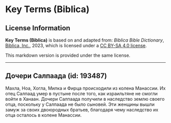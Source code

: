 # Key Terms (Biblica)

## License Information

**Key Terms (Biblica)** is based on and adapted from: _Biblica Bible Dictionary_, [Biblica, Inc.](https://www.biblica.com/), 2023, which is licensed under a [CC BY-SA 4.0 license](https://creativecommons.org/licenses/by-sa/4.0/legalcode.en).

This markdown version is provided under the same license.



--------------------------------

## Дочери Салпаада (id: 193487)

Махла, Ноа, Хогла, Милка и Фирца происходили из колена Манассии. Их отец Салпаад умер в пустыне после того, как израильтяне не смогли войти в Ханаан. Дочери Салпаада получили в наследство землю своего отца, поскольку у Салпаада не было сыновей. Эти женщины вышли замуж за своих двоюродных братьев, благодаря чему наследство их отца осталось в колене Манассии. 


